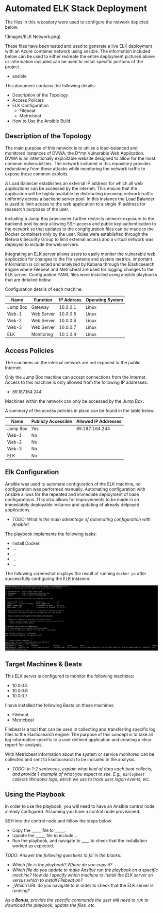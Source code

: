 # Automated ELK Stack Deployment

The files in this repository were used to configure the network depicted below.

!(Images/ELK Network.png)

These files have been tested and used to generate a live ELK deployment with an Azure container network using ansible. The information included below can be used to either recreate the entire deployment pictured above or information included can be used to install specific portions of the project.

- ansible

This document contains the following details:

- Description of the Topology
- Access Policies
- ELK Configuration
  - Filebeat
  - Metricbeat
- How to Use the Ansible Build

## Description of the Topology

The main purpose of this network is to utilize a load-balanced and monitored instances of DVWA, the D*mn Vulnerable Web Application.  DVWA is an intentionally exploitable website designed to allow for the most common vulnerabilities. The network included in this repository provides redundancy from these attacks while monitoring the network traffic to expose these common exploits.

A Load Balancer establishes an external IP address for which all web applications can be accessed by the internet. This ensure that the application will be highly available by distributing incoming network traffic uniformly across a backend server pool. In this instance the Load Balancer is used to limit access to the web application to a single IP address for reasearch purposes of the user.  

Including a Jump Box provisioner further restricts network exposure to the backend pool by only allowing SSH access and public key authentication to the network so that updates to the congfiguration files can be made to the Docker containers only by the user.  Rules were established through the Network Security Group to limit external access and a virtual network was deployed to include the web servers.

Integrating an ELK server allows users to easily monitor the vulnerable web application for changes to the file systems and system metrics.  Important information is collected and analyzed by Kabana through the Elasticsearch engine where Filebeat and Metricbeat are used for logging changes to the ELK server.  Configuration YAML files were installed using ansible playbooks that are detailed below.  

Configuration details of each machine:

| Name     | Function   | IP Address | Operating System |
|----------|------------|------------|------------------|
| Jump Box | Gateway    | 10.0.0.1   | Linux            |
| Web-1    | Web Server | 10.0.0.5   | Linux            |
| Web-2    | Web Server | 10.0.0.6   | Linux            |
| Web-3    | Web Server | 10.0.0.7   | Linux            |
| ELK      | Monitoring | 10.1.0.4   | Linux            |

## Access Policies

The machines on the internal network are not exposed to the public Internet.

Only the Jump Box machine can accept connections from the Internet. Access to this machine is only allowed from the following IP addresses:

- 89.187.164.244

Machines within the network can only be accessed by the Jump Box.

A summary of the access policies in place can be found in the table below.

| Name     | Publicly Accessible | Allowed IP Addresses |
|----------|---------------------|----------------------|
| Jump Box | Yes                 | 89.187.164.244       |
| Web-1    | No                  |                      |
| Web-2    | No                  |                      |
| Web-3    | No                  |                      |
| ELK      | No                  |                      |

## Elk Configuration

Ansible was used to automate configuration of the ELK machine, no configuration was performed manually.  Automating configuration with Ansible allows for the repeated and immediate deployment of base configurations.  This also allows for improvements to be made in an immediately deployable instance and updating of already delpoyed applications.

- _TODO: What is the main advantage of automating configuration with Ansible?_

The playbook implements the following tasks:

- Install Docker
- ...
- ...
- ...
- ...

The following screenshot displays the result of running `docker ps` after successfully configuring the ELK instance.

![TODO: Update the path with the name of your screenshot of docker ps output](Images/docker_ps_output.png)

## Target Machines & Beats

This ELK server is configured to monitor the following machines:

- 10.0.0.5
- 10.0.0.6
- 10.0.0.7

I have installed the following Beats on these machines:

- Filebeat
- Metricbeat

Filebeat is a tool that can be used in collecting and transferring specific log files to the Elasticsearch engine.  The purpose of this concept is to take all log information specific to a user defined application and creating a clear report for analysis.

With Metricbeat information about the system or service monitored can be collected and sent to Elasticsearch to be included in the analysis.

- _TODO: In 1-2 sentences, explain what kind of data each beat collects, and provide 1 example of what you expect to see. E.g., `Winlogbeat` collects Windows logs, which we use to track user logon events, etc._

## Using the Playbook

In order to use the playbook, you will need to have an Ansible control node already configured. Assuming you have a control node provisioned:

SSH into the control node and follow the steps below:

- Copy the _____ file to _____.
- Update the _____ file to include...
- Run the playbook, and navigate to ____ to check that the installation worked as expected.

_TODO: Answer the following questions to fill in the blanks:_

- _Which file is the playbook? Where do you copy it?_
- _Which file do you update to make Ansible run the playbook on a specific machine? How do I specify which machine to install the ELK server on versus which to install Filebeat on?_
- _Which URL do you navigate to in order to check that the ELK server is running?

_As a **Bonus**, provide the specific commands the user will need to run to download the playbook, update the files, etc._

